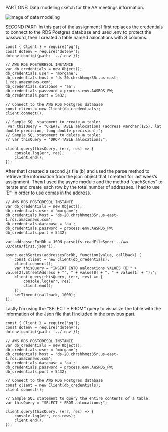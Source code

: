 PART ONE:
Data modeling sketch for the AA meetings information.

![Image of data modeling](https://github.com/morganeborzee/data-structures/blob/master/wa-04/data.png)

SECOND PART: In this part of the assignment I first replaces the credentials to connect to the RDS Postgres database and used .env to protect the password, then I created a table named aalocations with 3 columns.

```
const { Client } = require('pg');
const dotenv = require('dotenv');
dotenv.config({path: '../.env'});

// AWS RDS POSTGRESQL INSTANCE
var db_credentials = new Object();
db_credentials.user = 'morgane';
db_credentials.host = 'ds-20.chrshhmqz35r.us-east-1.rds.amazonaws.com';
db_credentials.database = 'aa';
db_credentials.password = process.env.AWSRDS_PW;
db_credentials.port = 5432;

// Connect to the AWS RDS Postgres database
const client = new Client(db_credentials);
client.connect();

// Sample SQL statement to create a table: 
 var thisQuery = "CREATE TABLE aalocations (address varchar(125), lat double precision, long double precision);";
// Sample SQL statement to delete a table: 
// var thisQuery = "DROP TABLE aalocations;"; 

client.query(thisQuery, (err, res) => {
    console.log(err, res);
    client.end();
});

```
After that I created a second .js file (b) and used the parse method to retrieve the information from the json object that I created for last week’s assignment. Then I used the async module and the method “eachSeries” to iterate and create each row by the total number of addresses. I had to use ‘E”’ in order to use comas in the address.

```
// AWS RDS POSTGRESQL INSTANCE
var db_credentials = new Object();
db_credentials.user = 'morgane';
db_credentials.host = 'ds-20.chrshhmqz35r.us-east-1.rds.amazonaws.com';
db_credentials.database = 'aa';
db_credentials.password = process.env.AWSRDS_PW;
db_credentials.port = 5432;

var addressesForDb = JSON.parse(fs.readFileSync('../wa-03/data/first.json'));

async.eachSeries(addressesForDb, function(value, callback) {
    const client = new Client(db_credentials);
    client.connect();
    var thisQuery = "INSERT INTO aalocations VALUES (E'" + value[2].StreetAddress + "', " + value[0] + ", " + value[1] + ");";
    client.query(thisQuery, (err, res) => {
        console.log(err, res);
        client.end();
    });
    setTimeout(callback, 1000); 
}); 

```
Lastly I’m using the “SELECT * FROM” query to visualize the table with the information of the Json file that I included in the previous part.


```
const { Client } = require('pg');  
const dotenv = require('dotenv');
dotenv.config({path: '../.env'});

// AWS RDS POSTGRESQL INSTANCE
var db_credentials = new Object();
db_credentials.user = 'morgane';
db_credentials.host = 'ds-20.chrshhmqz35r.us-east-1.rds.amazonaws.com';
db_credentials.database = 'aa';
db_credentials.password = process.env.AWSRDS_PW;
db_credentials.port = 5432;

// Connect to the AWS RDS Postgres database
const client = new Client(db_credentials);
client.connect();

// Sample SQL statement to query the entire contents of a table: 
var thisQuery = "SELECT * FROM aalocations;";

client.query(thisQuery, (err, res) => {
    console.log(err, res.rows);
    client.end();
});

```

